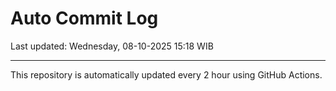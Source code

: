 # Auto Commit Log

Last updated: Wednesday, 08-10-2025 15:18 WIB

---

This repository is automatically updated every 2 hour using GitHub Actions.
